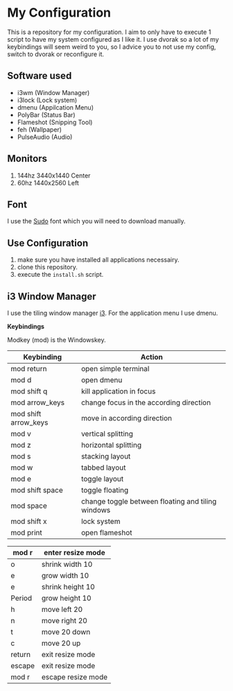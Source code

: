 # My Configuration

This is a repository for my configuration.
I aim to only have to execute 1 script to have my system configured as I like it. I use dvorak so a lot of my keybindings will seem weird to you, so I advice you to not use my config, switch to dvorak or reconfigure it.

## Software used

- i3wm (Window Manager)
- i3lock (Lock system)
- dmenu (Appilcation Menu)
- PolyBar (Status Bar)
- Flameshot (Snipping Tool)
- feh (Wallpaper)
- PulseAudio (Audio)

## Monitors

1. 144hz 3440x1440 Center
2. 60hz 1440x2560 Left

## Font

I use the [Sudo](https://www.kutilek.de/sudo-font/) font which you will need to download manually. 

## Use Configuration

1. make sure you have installed all applications necessairy.
2. clone this repository.
3. execute the ```install.sh``` script.

## i3 Window Manager

I use the tiling window manager [i3](https://i3wm.org/).
For the application menu I use dmenu.

**Keybindings**

Modkey (mod) is the Windowskey.

| Keybinding | Action |
| ---------- | ------ |
| mod return | open simple terminal |
| mod d | open dmenu |
| mod shift q | kill application in focus |
| mod arrow_keys | change focus in the according direction |
| mod shift arrow_keys | move in according direction |
| mod v | vertical splitting |
| mod z | horizontal splitting |
| mod s | stacking layout |
| mod w | tabbed layout |
| mod e | toggle layout |
| mod shift space | toggle floating |
| mod space | change toggle between floating and tiling windows |
| mod shift x | lock system |
| mod print | open flameshot |


| **mod r** | **enter resize mode** |
| ---- | ---------- |
| o | shrink width 10 |
| e | grow width 10 |
| e | shrink height 10 |
| Period | grow height 10 |
| h | move left 20 |
| n | move right 20 |
| t | move 20 down |
| c | move 20 up |
| return | exit resize mode |
| escape | exit resize mode |
| mod r | escape resize mode |